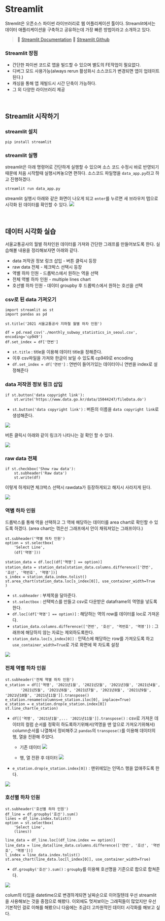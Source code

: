 # Streamlit
Stremlit은 오픈소스 파이썬 라이브러리로 웹 어플리케이션 툴이다. Streamlit에서는 데이터 애플리케이션을 구축하고 공유하는데 가장 빠른 방법이라고 소개하고 있다. 

> 📂 [Streamlit Documentation](https://docs.streamlit.io/library/get-started)
> 📂 [Streamlit Github](https://github.com/MarcSkovMadsen/awesome-streamlit)

### Streamlit 장점
- 간단한 파이썬 코드로 앱을 빌드할 수 있으며 별도의 FE작업이 필요없다.
- 디버그 모드 사용가능(always rerun 활성화시 소스코드가 변경되면 앱이 업데이트 된다.)
- 캐싱을 통해 앱 재빌드시 시간 단축이 가능하다.
- 그 외 다양한 라이브러리 제공

<br>

## Streamlit 시작하기
### streamlit 설치
```
pip install streamlit
```

### streamlit 실행
streamlit은 아래 명령어로 간단하게 실행할 수 있으며 소스 코드 수정시 바로 반영되기 때문에 처음 시작할때 실행시켜놓으면 편하다. 소스코드 파일명을 `data_app.py`라고 하고 진행하겠다. 
```
streamlit run data_app.py
```
streamlit 실행시 아래와 같은 화면이 나오게 되고 `enter`를 누르면 새 브라우저 탭으로 시각화 된 데이터를 확인할 수 있다.
![](https://images.velog.io/images/anjaekk/post/f2a089c0-b163-4914-8fc5-024fe1524b8d/image.png)

<br>

## 데이터 시각화 실습
서울교통공사의 월벌 하차인원 데이터를 가져와 간단한 그래프를 만들어보도록 한다. 실습해볼 내용을 정리해보자면 아래와 같다. 
- data 저작권 정보 링크 삽입 - 버튼 클릭시 등장
- raw data 전체 - 체크박스 선택시 등장
- 역별 하차 인원 - 드롭박스에서 원하는 역을 선택
- 전체 역별 하차 인원 - multiple lines chart
- 호선별 하차 인원 - 데이터 groupby 후 드롭박스에서 원하는 호선을 선택

### csv로 된 data 가져오기

```
import streamlit as st
import pandas as pd

st.title('2021 서울교통공사 지하철 월별 하차 인원')

df = pd.read_csv('./monthly_subway_statistics_in_seoul.csv', encoding='cp949')
df.set_index = df['연번']
```
- `st.title` : title을 이용해 데이터 title을 정해준다. 
- 이후 csv파일을 가져와 한글이 보일 수 있도록 cp949로 encoding 
- `df.set_index = df['연번']` : 연번이 들어가있는 데이터이니 연번을 index로 설정해준다


### data 저작권 정보 링크 삽입
```
if st.button('data copyright link'):
    st.write('https://www.data.go.kr/data/15044247/fileData.do')
```
- `st.button('data copyright link')` : 버튼의 이름을 `data copyright link`로 생성해준다. 

![](https://images.velog.io/images/anjaekk/post/3b3af4ce-00e6-495e-a57c-88643700b754/image.png)

버튼 클릭시 아래와 같이 링크가 나타나는 걸 확인 할 수 있다.

![](https://images.velog.io/images/anjaekk/post/a096707e-ca8b-42e2-a275-a2550ed24fee/image.png)

### raw data 전체 
```
if st.checkbox('Show raw data'):
    st.subheader('Raw data')
    st.write(df)
```
이렇게 하게되면 체크박스 선택시 rawdata가 등장하게되고 해지시 사라지게 된다.

![](https://images.velog.io/images/anjaekk/post/82b50b0b-b688-4b34-9479-6d61dda4d3a9/image.png)

### 역별 하차 인원
드롭박스를 통해 역을 선택하고 그 역에 해당하는 데이터를 area chart로 확인할 수 있도록 하겠다.
(area chart는 꺾은선 그래프에서 안이 채워져있는 그래프이다.)

```
st.subheader('역별 하차 인원')
option = st.selectbox(
    'Select Line', 
    (df['역명']))

station_data = df.loc[(df['역명'] == option)]
station_data = station_data[station_data.columns.difference(['연번', '호선', '역번호', '역명'])]
s_index = station_data.index.tolist()
st.area_chart(station_data.loc[s_index[0]], use_container_width=True
)
```
- `st.subheader` : 부제목을 달아준다.
- `st.selectbox` : 선택박스를 만들고 csv로 다운받은 dataframe의 역명을 넣도록 한다.
- `df.loc[(df['역명'] == option)]` : 해당하는 역의 row를 데이터를 loc로 가져온다. 
- `station_data.columns.difference(['연번', '호선', '역번호', '역명'])` : 그래프에 해당하지 않는 자료는 제외하도록한다.
- `station_data.loc[s_index[0]]` : 인덱스에 해당하는 row를 가져오도록 하고 `use_container_width=True`로 가로 화면에 꽉 차도록 설정

![](https://images.velog.io/images/anjaekk/post/aa430783-75f9-4089-bae1-2a9989ffaf68/image.png)

### 전체 역별 하차 인원
```
st.subheader('전체 역별 하차 인원')
e_station = df[['역명', '2021년1월', '2021년2월', '2021년3월', '2021년4월',
       '2021년5월', '2021년6월', '2021년7월', '2021년8월', '2021년9월', '2021년10월', '2021년11월']].transpose()
e_station.rename(columns=e_station.iloc[0], inplace=True)
e_station = e_station.drop(e_station.index[0])
st.line_chart(e_station)
```

- `df[['역명', '2021년1월',... '2021년11월']].transpose()` : csv로 가져온 데이터의 컬럼 순서를 정확히 하도록하기위해서(역명을 맨 앞으로 가져오기위해서) column순서를 나열해서 정비해주고 	`pandas`의 `transpose()`를 이용해 데이터의 행, 열을 전환해 주었다.

   - 기존 데이터
    ![](https://images.velog.io/images/anjaekk/post/a6470704-381c-4000-84ed-052e8ffee4ea/image.png)

   - 행, 열 전환 후 데이터
   ![](https://images.velog.io/images/anjaekk/post/51678b4b-a424-4384-9b36-3a4a17a11c0f/image.png)

- `e_station.drop(e_station.index[0])` : 맨위에있는 인덱스 행을 없애주도록 한다.

![](https://images.velog.io/images/anjaekk/post/5ec6cded-5dcb-47c6-8498-17edebb4b984/image.png)

### 호선별 하차 인원
```
st.subheader('호선별 하차 인원')
df_line = df.groupby('호선').sum()
lines = df_line.index.tolist()
option = st.selectbox(
    'Select Line', 
    (lines))

line_data = df_line.loc[(df_line.index == option)]
line_data = line_data[line_data.columns.difference(['연번', '호선', '역번호', '역명'])]
l_index = line_data.index.tolist()
st.area_chart(line_data.loc[l_index[0]], use_container_width=True)
```

- `df.groupby('호선').sum()` : `groupby`를 이용해 호선명을 기준으로 합으로 합쳐준다. 

![](https://images.velog.io/images/anjaekk/post/24794ceb-32c7-4a01-aaf8-c639de6a0549/image.png)


colum의 타입을 datetime으로 변경하게되면 날짜순으로 이어질텐데 우선 streamlit을 사용해보는 것을 중점으로 해봤다. 이외에도 멋져보이는 그래픽들이 많았지만 우선 기본적인 걸로 이해를 해봤으니 다음에는 조금더 고차원적인 데이터 시각화를 해보고 싶다.
